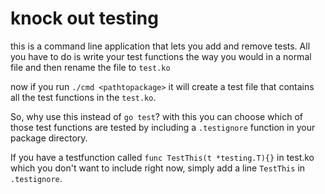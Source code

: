 # knock out testing 

this is a  command line application that lets you add and remove
tests. All you have to do is write your test functions the way
you would in a normal file and then rename the file to `test.ko`

now if you run
    `./cmd <pathtopackage>` 
it will create a test file that contains all the test functions
in the `test.ko`.

So, why use this instead of `go test`?  with this you can choose
which of those test functions are tested by including a `.testignore`
function in your package directory. 

If you have a testfunction called `func TestThis(t *testing.T){}` in 
test.ko which you don't want to include right now, simply add a line
`TestThis` in `.testignore`.
